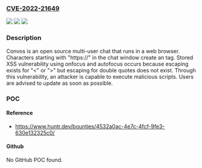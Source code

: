 ### [CVE-2022-21649](https://cve.mitre.org/cgi-bin/cvename.cgi?name=CVE-2022-21649)
![](https://img.shields.io/static/v1?label=Product&message=convos&color=blue)
![](https://img.shields.io/static/v1?label=Version&message=n%2Fa&color=blue)
![](https://img.shields.io/static/v1?label=Vulnerability&message=CWE-79%3A%20Improper%20Neutralization%20of%20Input%20During%20Web%20Page%20Generation%20('Cross-site%20Scripting')&color=brighgreen)

### Description

Convos is an open source multi-user chat that runs in a web browser. Characters starting with "https://" in the chat window create an <a> tag. Stored XSS vulnerability using onfocus and autofocus occurs because escaping exists for "<" or ">" but escaping for double quotes does not exist. Through this vulnerability, an attacker is capable to execute malicious scripts. Users are advised to update as soon as possible.

### POC

#### Reference
- https://www.huntr.dev/bounties/4532a0ac-4e7c-4fcf-9fe3-630e132325c0/

#### Github
No GitHub POC found.

